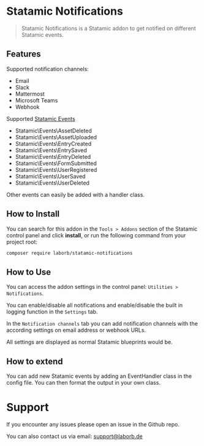 # Statamic Notifications

> Statamic Notifications is a Statamic addon to get notified on different Statamic events.

## Features

Supported notification channels:

- Email
- Slack
- Mattermost
- Microsoft Teams
- Webhook

Supported [Statamic Events](https://statamic.dev/extending/events)

- Statamic\Events\AssetDeleted
- Statamic\Events\AssetUploaded
- Statamic\Events\EntryCreated
- Statamic\Events\EntrySaved
- Statamic\Events\EntryDeleted
- Statamic\Events\FormSubmitted
- Statamic\Events\UserRegistered
- Statamic\Events\UserSaved
- Statamic\Events\UserDeleted

Other events can easily be added with a handler class.

## How to Install

You can search for this addon in the `Tools > Addons` section of the Statamic control panel and click **install**, or run the following command from your project root:

``` bash
composer require laborb/statamic-notifications
```

## How to Use

You can access the addon settings in the control panel: `Utilities > Notifications`.

You can enable/disable all notifications and enable/disable the built in logging function in the `Settings` tab.

In the `Notification channels` tab you can add notification channels with the according settings on email address or webhook URLs.

All settings are displayed as normal Statamic blueprints would be. 

## How to extend

You can add new Statamic events by adding an EventHandler class in the config file. You can then format the output in your own class. 

# Support

If you encounter any issues please open an issue in the Github repo.

You can also contact us via email: support@laborb.de